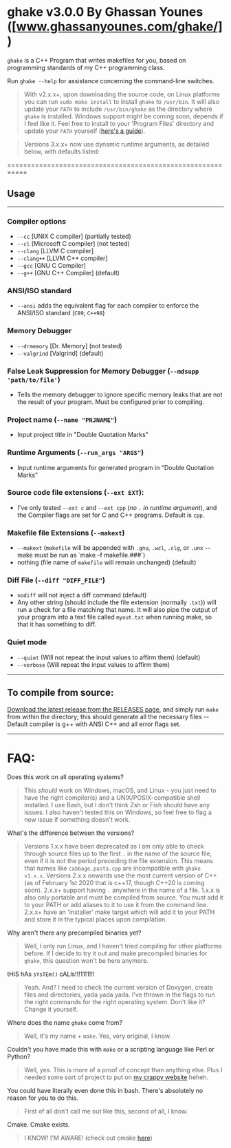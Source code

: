 # ghake v3.0.0 By Ghassan Younes ([www.ghassanyounes.com/ghake/])
`ghake` is a C++ Program that writes makefiles for you, based on programming standards of my C++ programming class.

Run `ghake --help` for assistance concerning the command-line switches.

> With v2.x.x+, upon downloading the source code, on Linux platforms you can run `sudo make install` to install `ghake` to  `/usr/bin`. It will also update your `PATH` to include `/usr/bin/ghake` as the directory where `ghake` is installed. Windows support might be coming soon, depends if I feel like it. Feel free to install to your 'Program Files' directory and update your `PATH` yourself ([here's a guide]). 

> Versions 3.x.x+ now use dynamic runtime arguments, as detailed below, with defaults listed: 

===========================================================
## Usage 
-------
### Compiler options 
- `--cc`      [UNIX C compiler] (partially tested)
- `--cl`      [Microsoft C compiler] (not tested)
- `--clang`   [LLVM C compiler]
- `--clang++` [LLVM C++ compiler]
- `--gcc`     [GNU C Compiler]
- `--g++`     [GNU C++ Compiler] (default)

### ANSI/ISO standard 
- `--ansi` adds the equivalent flag for each compiler to enforce the ANSI/ISO standard (`C89`; `C++98`)

### Memory Debugger 
- `--drmemory` [Dr. Memory] (not tested)
- `--valgrind` [Valgrind] (default)

### False Leak Suppression for Memory Debugger (`--mdsupp 'path/to/file'`)
- Tells the memory debugger to ignore specific memory leaks that are not the result of your program. Must be configured prior to compiling.

### Project name (`--name "PRJNAME"`) 
- Input project title in "Double Quotation Marks"

### Runtime Arguments (`--run_args "ARGS"`) 
- Input runtime arguments for generated program in "Double Quotation Marks"

### Source code file extensions (`--ext EXT`): 
- I've only tested `--ext c` and `--ext cpp` (*no `.` in runtime argument*), and the Compiler flags are set for C and C++ programs. Default is `cpp`. 

### Makefile file Extensions (`--makext`)
- `--makext` (`makefile` will be appended with `.gnu`, `.wcl`, `.clg`, or `.unx`  -- make must be run as \`make -f makefile.###`\)
- nothing  (file name of `makefile` will remain unchanged) (default)

### Diff File (`--diff "DIFF_FILE"`) 
- `nodiff` will not inject a diff command (default)
- Any other string (should include the file extension (normally `.txt`)) will run a check for a file matching that name. It will also pipe the output of your program into a text file called `myout.txt` when running make, so that it has something to diff.

### Quiet mode 
- `--quiet`   (Will not repeat the input values to affirm them) (default)
- `--verbose` (Will repeat the input values to affirm them)
---

## To compile from source: 
[Download the latest release from the RELEASES page], and simply run `make` from within the directory; this should generate all the necessary files -- Default compiler is g++ with ANSI C++ and all error flags set.

---

# FAQ:

Does this work on all operating systems?
> This *should* work on Windows, macOS, and Linux - you just need to have the right compiler(s) and a UNIX/POSIX-compatible shell installed. I use Bash, but I don't think Zsh or Fish should have any issues. I also haven't tested this on Windows, so feel free to flag a new issue if something doesn't work.

What's the difference between the versions?
> Versions 1.x.x have been deprecated as I am only able to check through source files up to the first `.` in the name of the source file, even if it is not the period preceding the file extension. This means that names like `cabbage.pasta.cpp` are incompatible with `ghake v1.x.x`. Versions 2.x.x onwards use the most current version of C++ (as of February 1st 2020 that is c++17, though C++20 is coming soon). 2.x.x+ support having `.` anywhere in the name of a file. 
1.x.x is also only portable and must be compiled from source. You must add it to your PATH or add aliases to it to use it from the command line. 2.x.x+ have an 'installer' make target which will add it to your PATH and store it in the typical places upon compilation.

Why aren't there any precompiled binaries yet? 
> Well, I only run Linux, and I haven't tried compiling for other platforms before. If I decide to try it out and make precompiled binaries for `ghake`, this question won't be here anymore.

tHiS hAs `sYsTEm()` cALls!!!11!1!!!
> Yeah. And? I need to check the current version of Doxygen, create files and directories, yada yada yada. I've thrown in the flags to run the right commands for the right operating system. Don't like it? Change it yourself.

Where does the name `ghake` come from? 
> Well, it's my name + `make`. Yes, very original, I know.

Couldn't you have made this with `make` or a scripting language like Perl or Python?
> Well, yes. This is more of a proof of concept than anything else. Plus I needed some sort of project to put on [my crappy website] heheh.

You could have literally even done this in bash. There's absolutely no reason for you to do this.
> First of all don't call me out like this, second of all, I know.

Cmake. Cmake exists.
> I KNOW! I'M AWARE! (check out cmake [here])

[here's a guide]: https://www.howtogeek.com/118594/how-to-edit-your-system-path-for-easy-command-line-access/

[Download the latest release from the RELEASES page]: https://github.com/ghassanyounes/ghake/releases

[www.ghassanyounes.com/ghake/]: http://www.ghassanyounes.com/ghake

[my crappy website]: http://www.ghassanyounes.com

[here]: https://cmake.org/